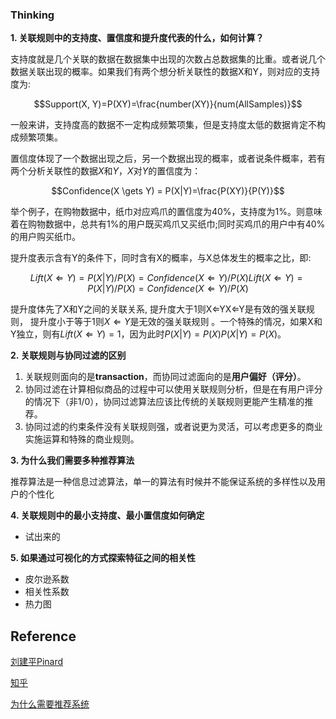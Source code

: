 ### Thinking

**1. 关联规则中的支持度、置信度和提升度代表的什么，如何计算？**

支持度就是几个关联的数据在数据集中出现的次数占总数据集的比重。或者说几个数据关联出现的概率。如果我们有两个想分析关联性的数据X和Y，则对应的支持度为:

$$Support(X, Y)=P(XY)=\frac{number(XY)}{num(AllSamples)}$$

一般来讲，支持度高的数据不一定构成频繁项集，但是支持度太低的数据肯定不构成频繁项集。

置信度体现了一个数据出现之后，另一个数据出现的概率，或者说条件概率，若有两个分析关联性的数据$X$和$Y$，$X$对$Y$的置信度为：

$$Confidence(X \gets Y) = P(X|Y)=\frac{P(XY)}{P(Y)}$$

举个例子，在购物数据中，纸巾对应鸡爪的置信度为40%，支持度为1%。则意味着在购物数据中，总共有1%的用户既买鸡爪又买纸巾;同时买鸡爪的用户中有40%的用户购买纸巾。

提升度表示含有Y的条件下，同时含有X的概率，与X总体发生的概率之比，即:

$$Lift(X⇐Y)=P(X|Y)/P(X)=Confidence(X⇐Y)/P(X)Lift(X⇐Y)=P(X|Y)/P(X)=Confidence(X⇐Y)/P(X)$$

提升度体先了X和Y之间的关联关系, 提升度大于1则X⇐YX⇐Y是有效的强关联规则， 提升度小于等于1则$X⇐Y$是无效的强关联规则 。一个特殊的情况，如果X和Y独立，则有$Lift(X⇐Y)=1$，因为此时$P(X|Y)=P(X)P(X|Y)=P(X)$。

**2. 关联规则与协同过滤的区别**

1. 关联规则面向的是**transaction**，而协同过滤面向的是**用户偏好（评分）**。
2. 协同过滤在计算相似商品的过程中可以使用关联规则分析，但是在有用户评分的情况下（非1/0），协同过滤算法应该比传统的关联规则更能产生精准的推荐。
3. 协同过滤的约束条件没有关联规则强，或者说更为灵活，可以考虑更多的商业实施运算和特殊的商业规则。

**3. 为什么我们需要多种推荐算法**

推荐算法是一种信息过滤算法，单一的算法有时候并不能保证系统的多样性以及用户的个性化

**4. 关联规则中的最小支持度、最小置信度如何确定**

- 试出来的

**5. 如果通过可视化的方式探索特征之间的相关性**

- 皮尔逊系数
- 相关性系数
- 热力图

## Reference

[刘建平Pinard](https://home.cnblogs.com/u/pinard/)

[知乎](https://www.zhihu.com/question/22404652)

[为什么需要推荐系统](https://blog.csdn.net/solo_ws/article/details/79455380)